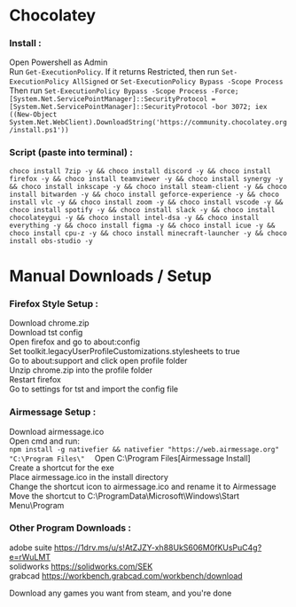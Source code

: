 # Chocolatey

### Install :

Open Powershell as Admin  
Run `Get-ExecutionPolicy`. If it returns Restricted, then run `Set-ExecutionPolicy AllSigned` or `Set-ExecutionPolicy Bypass -Scope Process`  
Then run `Set-ExecutionPolicy Bypass -Scope Process -Force; [System.Net.ServicePointManager]::SecurityProtocol = [System.Net.ServicePointManager]::SecurityProtocol -bor 3072; iex ((New-Object System.Net.WebClient).DownloadString('https://community.chocolatey.org/install.ps1'))`  


### Script (paste into terminal) :

`
choco install 7zip -y && choco install discord -y && choco install firefox -y && choco install teamviewer -y && choco install synergy -y && choco install inkscape -y && choco install steam-client -y && choco install bitwarden -y && choco install geforce-experience -y && choco install vlc -y && choco install zoom -y && choco install vscode -y && choco install spotify -y && choco install slack -y && choco install chocolateygui -y && choco install intel-dsa -y && choco install everything -y && choco install figma -y && choco install icue -y && choco install cpu-z -y && choco install minecraft-launcher -y && choco install obs-studio -y
`


# Manual Downloads / Setup

### Firefox Style Setup :

Download chrome.zip  
Download tst config  
Open firefox and go to about:config  
Set toolkit.legacyUserProfileCustomizations.stylesheets to true  
Go to about:support and click open profile folder  
Unzip chrome.zip into the profile folder  
Restart firefox  
Go to settings for tst and import the config file  

### Airmessage Setup :

Download airmessage.ico  
Open cmd and run:  
`
npm install -g nativefier && nativefier "https://web.airmessage.org" "C:\Program Files\"  
`
Open C:\Program Files\[Airmessage Install]  
Create a shortcut for the exe  
Place airmessage.ico in the install directory  
Change the shortcut icon to airmessage.ico and rename it to Airmessage  
Move the shortcut to C:\ProgramData\Microsoft\Windows\Start Menu\Program  


### Other Program Downloads :

adobe suite 	https://1drv.ms/u/s!AtZJZY-xh88UkS606M0fKUsPuC4g?e=rWuLMT  
solidworks	  https://solidworks.com/SEK  
grabcad	    	https://workbench.grabcad.com/workbench/download  

Download any games you want from steam, and you're done
